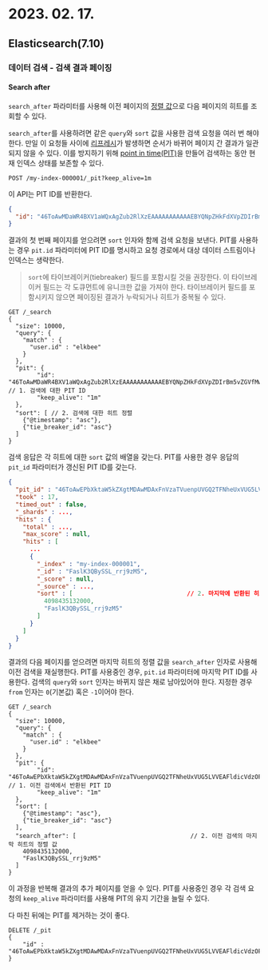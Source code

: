 # 2023. 02. 17.

## Elasticsearch(7.10)

### 데이터 검색 - 검색 결과 페이징

#### Search after

`search_after` 파라미터를 사용해 이전 페이지의 [정렬 값][sort-search-result]으로 다음 페이지의 히트를 조회할 수 있다.

`search_after`를 사용하려면 같은 `query`와 `sort` 값을 사용한 검색 요청을 여러 번 해야 한다. 만일 이 요청들 사이에 [리프레시][near-realtime]가 발생하면 순서가 바뀌어 페이지 간 결과가 일관되지 않을 수 있다. 이를 방지하기 위해 [point in time(PIT)][point-in-time-api]을 만들어 검색하는 동안 현재 인덱스 상태를 보존할 수 있다.

```http
POST /my-index-000001/_pit?keep_alive=1m
```

이 API는 PIT ID를 반환한다.

```json
{
  "id": "46ToAwMDaWR4BXV1aWQxAgZub2RlXzEAAAAAAAAAAAEBYQNpZHkFdXVpZDIrBm5vZGVfMwAAAAAAAAAAKgFjA2lkeQV1dWlkMioGbm9kZV8yAAAAAAAAAAAMAWICBXV1aWQyAAAFdXVpZDEAAQltYXRjaF9hbGw_gAAAAA=="
}
```

결과의 첫 번째 페이지를 얻으려면 `sort` 인자와 함께 검색 요청을 보낸다. PIT를 사용하는 경우 `pit.id` 파라미터에 PIT ID를 명시하고 요청 경로에서 대상 데이터 스트림이나 인덱스는 생략한다. 

> `sort`에 타이브레이커(tiebreaker) 필드를 포함시킬 것을 권장한다. 이 타이브레이커 필드는 각 도큐먼트에 유니크한 값을 가져야 한다. 타이브레이커 필드를 포함시키지 않으면 페이징된 결과가 누락되거나 히트가 중복될 수 있다.

```http
GET /_search
{
  "size": 10000,
  "query": {
    "match" : {
      "user.id" : "elkbee"
    }
  },
  "pit": {
	    "id":  "46ToAwMDaWR4BXV1aWQxAgZub2RlXzEAAAAAAAAAAAEBYQNpZHkFdXVpZDIrBm5vZGVfMwAAAAAAAAAAKgFjA2lkeQV1dWlkMioGbm9kZV8yAAAAAAAAAAAMAWICBXV1aWQyAAAFdXVpZDEAAQltYXRjaF9hbGw_gAAAAA==", // 1. 검색에 대한 PIT ID
	    "keep_alive": "1m"
  },
  "sort": [ // 2. 검색에 대한 히트 정렬
    {"@timestamp": "asc"},
    {"tie_breaker_id": "asc"}
  ]
}
```

검색 응답은 각 히트에 대한 `sort` 값의 배열을 갖는다. PIT를 사용한 경우 응답의 `pit_id` 파라미터가 갱신된 PIT ID를 갖는다.

```json
{
  "pit_id" : "46ToAwEPbXktaW5kZXgtMDAwMDAxFnVzaTVuenpUVGQ2TFNheUxVUG5LVVEAFldicVdzOFFtVHZTZDFoWWowTGkwS0EAAAAAAAAAAAQURzZzcUszUUJ5U1NMX3Jyak5ET0wBFnVzaTVuenpUVGQ2TFNheUxVUG5LVVEAAA==", // 1. Point in time에 대해 갱신된 `id`
  "took" : 17,
  "timed_out" : false,
  "_shards" : ...,
  "hits" : {
    "total" : ...,
    "max_score" : null,
    "hits" : [
      ...
      {
        "_index" : "my-index-000001",
        "_id" : "FaslK3QBySSL_rrj9zM5",
        "_score" : null,
        "_source" : ...,
        "sort" : [                                // 2. 마지막에 반환된 히트에 대한 정렬 값
          4098435132000,
          "FaslK3QBySSL_rrj9zM5"
        ]
      }
    ]
  }
}
```

결과의 다음 페이지를 얻으려면 마지막 히트의 정렬 값을 `search_after` 인자로 사용해 이전 검색을 재실행한다. PIT를 사용중인 경우, `pit.id` 파라미터에 마지막 PIT ID를 사용한다. 검색의 `query`와 `sort` 인자는 바뀌지 않은 채로 남아있어야 한다. 지정한 경우 `from` 인자는 `0`(기본값) 혹은 `-1`이어야 한다.

```http
GET /_search
{
  "size": 10000,
  "query": {
    "match" : {
      "user.id" : "elkbee"
    }
  },
  "pit": {
	    "id":  "46ToAwEPbXktaW5kZXgtMDAwMDAxFnVzaTVuenpUVGQ2TFNheUxVUG5LVVEAFldicVdzOFFtVHZTZDFoWWowTGkwS0EAAAAAAAAAAAQURzZzcUszUUJ5U1NMX3Jyak5ET0wBFnVzaTVuenpUVGQ2TFNheUxVUG5LVVEAAA==", // 1. 이전 검색에서 반환된 PIT ID
	    "keep_alive": "1m"
  },
  "sort": [
    {"@timestamp": "asc"},
    {"tie_breaker_id": "asc"}
  ],
  "search_after": [                                // 2. 이전 검색의 마지막 히트의 정렬 값
    4098435132000,
    "FaslK3QBySSL_rrj9zM5"
  ]
}
```

이 과정을 반복해 결과의 추가 페이지를 얻을 수 있다. PIT를 사용중인 경우 각 검색 요청의 `keep_alive` 파라미터를 사용해 PIT의 유지 기간을 늘릴 수 있다.

다 마친 뒤에는 PIT를 제거하는 것이 좋다.

```http
DELETE /_pit
{
    "id" : "46ToAwEPbXktaW5kZXgtMDAwMDAxFnVzaTVuenpUVGQ2TFNheUxVUG5LVVEAFldicVdzOFFtVHZTZDFoWWowTGkwS0EAAAAAAAAAAAQURzZzcUszUUJ5U1NMX3Jyak5ET0wBFnVzaTVuenpUVGQ2TFNheUxVUG5LVVEAAA=="
}
```









[sort-search-result]: https://www.elastic.co/guide/en/elasticsearch/reference/7.10/sort-search-results.html
[near-realtime]: https://www.elastic.co/guide/en/elasticsearch/reference/7.10/near-real-time.html
[point-in-time-api]: https://www.elastic.co/guide/en/elasticsearch/reference/7.10/point-in-time-api.html